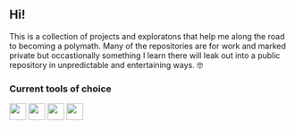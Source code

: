 ## Hi!

This is a collection of projects and exploratons that help me along the road to becoming a polymath. Many of the repositories are for work and marked private but occastionally something I learn there will leak out into a public repository in unpredictable and entertaining ways. :nerd_face:

### Current tools of choice

<img src="https://media0.giphy.com/media/v1.Y2lkPTc5MGI3NjExZGtuMXI2cXFta2YxOHAwMTN6MGNrcGp0cmNqZTB1dGc2bm92Z2c1eCZlcD12MV9pbnRlcm5hbF9naWZfYnlfaWQmY3Q9cw/LMt9638dO8dftAjtco/giphy.gif" width="30px"/> <img src="https://media1.giphy.com/media/v1.Y2lkPTc5MGI3NjExMHAxYzRxN3dxbTNpaTgwaTJtZzdpbmN0Ymx6ZTNxNnl5N3h6Z3NuZyZlcD12MV9pbnRlcm5hbF9naWZfYnlfaWQmY3Q9cw/IdyAQJVN2kVPNUrojM/giphy.gif" width="30px"/> <img src="https://media1.giphy.com/media/v1.Y2lkPTc5MGI3NjExd2xveGRzZno3dDVleHd3b3ZrNWM5b2hvamRlZ3dndnp4dXc1bWI4eiZlcD12MV9pbnRlcm5hbF9naWZfYnlfaWQmY3Q9cw/KzJkzjggfGN5Py6nkT/giphy.gif" width="30px"/> <img src="https://media3.giphy.com/media/v1.Y2lkPTc5MGI3NjExeW1ham00N3FseHE5bzN2dTV6Mzh6am56cjV0Y3R2N2g1dGRvcmpidCZlcD12MV9pbnRlcm5hbF9naWZfYnlfaWQmY3Q9cw/VgTtXyj5YjVFieCYM2/giphy.gif" width="30px"/>
